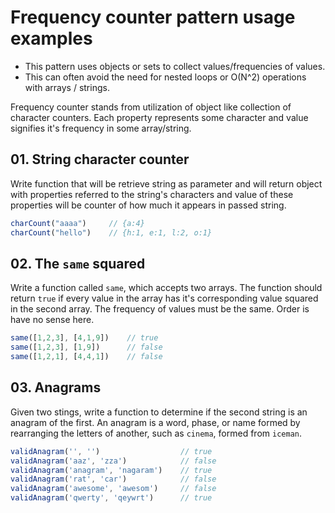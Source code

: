 # Frequency counter pattern usage examples

* This pattern uses objects or sets to collect values/frequencies of values.
* This can often avoid the need for nested loops or O(N^2) operations with arrays / strings.

Frequency counter stands from utilization of object like collection of character counters. Each property represents some character and value signifies it's frequency in some array/string. 

## 01. String character counter
Write function that will be retrieve string as parameter and will return object with properties referred to the string's characters and value of these properties will be counter of how much it appears in passed string.

```js
charCount("aaaa")     // {a:4}
charCount("hello")    // {h:1, e:1, l:2, o:1}
```

## 02. The `same` squared
Write a function called `same`, which accepts two arrays. The function should return `true` if every value in the array has it's corresponding value squared in the second array. The frequency of values must be the same. Order is have no sense here.

```js
same([1,2,3], [4,1,9])    // true
same([1,2,3], [1,9])      // false
same([1,2,1], [4,4,1])    // false
```

## 03. Anagrams
Given two stings, write a function to determine if the second string is an anagram of the first. An anagram is a word, phase, or name formed by rearranging the letters of another, such as `cinema`, formed from `iceman`.

```js
validAnagram('', '')                  // true
validAnagram('aaz', 'zza')            // false
validAnagram('anagram', 'nagaram')    // true
validAnagram('rat', 'car')            // false
validAnagram('awesome', 'awesom')     // false
validAnagram('qwerty', 'qeywrt')      // true
```